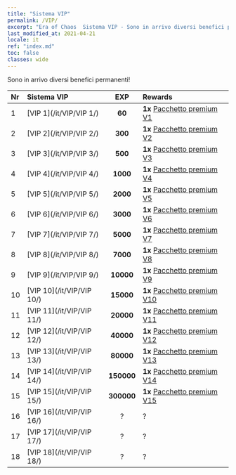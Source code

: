 ```yaml
---
title: "Sistema VIP"
permalink: /VIP/
excerpt: "Era of Chaos  Sistema VIP - Sono in arrivo diversi benefici permanenti!"
last_modified_at: 2021-04-21
locale: it
ref: "index.md"
toc: false
classes: wide
---
```


  Sono in arrivo diversi benefici permanenti!

  |  Nr  | Sistema VIP | EXP | Rewards |
  |:-----|:------------|:---:|:--------|
  | 1 | [VIP 1](/it/VIP/VIP 1/) | **60** | **1x** [Pacchetto premium V1](/it/Items/con_1297/) |
  | 2 | [VIP 2](/it/VIP/VIP 2/) | **300** | **1x** [Pacchetto premium V2](/it/Items/con_1298/) |
  | 3 | [VIP 3](/it/VIP/VIP 3/) | **500** | **1x** [Pacchetto premium V3](/it/Items/con_1299/) |
  | 4 | [VIP 4](/it/VIP/VIP 4/) | **1000** | **1x** [Pacchetto premium V4](/it/Items/con_1300/) |
  | 5 | [VIP 5](/it/VIP/VIP 5/) | **2000** | **1x** [Pacchetto premium V5](/it/Items/con_1301/) |
  | 6 | [VIP 6](/it/VIP/VIP 6/) | **3000** | **1x** [Pacchetto premium V6](/it/Items/con_1302/) |
  | 7 | [VIP 7](/it/VIP/VIP 7/) | **5000** | **1x** [Pacchetto premium V7](/it/Items/con_1303/) |
  | 8 | [VIP 8](/it/VIP/VIP 8/) | **7000** | **1x** [Pacchetto premium V8](/it/Items/con_1304/) |
  | 9 | [VIP 9](/it/VIP/VIP 9/) | **10000** | **1x** [Pacchetto premium V9](/it/Items/con_1305/) |
  | 10 | [VIP 10](/it/VIP/VIP 10/) | **15000** | **1x** [Pacchetto premium V10](/it/Items/con_1306/) |
  | 11 | [VIP 11](/it/VIP/VIP 11/) | **20000** | **1x** [Pacchetto premium V11](/it/Items/con_1307/) |
  | 12 | [VIP 12](/it/VIP/VIP 12/) | **40000** | **1x** [Pacchetto premium V12](/it/Items/con_1308/) |
  | 13 | [VIP 13](/it/VIP/VIP 13/) | **80000** | **1x** [Pacchetto premium V13](/it/Items/con_1309/) |
  | 14 | [VIP 14](/it/VIP/VIP 14/) | **150000** | **1x** [Pacchetto premium V14](/it/Items/con_1310/) |
  | 15 | [VIP 15](/it/VIP/VIP 15/) | **300000** | **1x** [Pacchetto premium V15](/it/Items/con_1311/) |
  | 16 | [VIP 16](/it/VIP/VIP 16/) | ? | ? |
  | 17 | [VIP 17](/it/VIP/VIP 17/) | ? | ? |
  | 18 | [VIP 18](/it/VIP/VIP 18/) | ? | ? |
